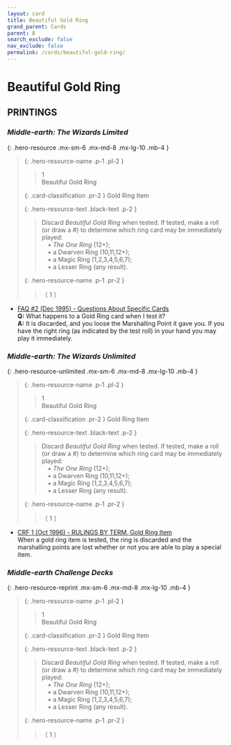 ```yaml
---
layout: card
title: Beautiful Gold Ring
grand_parent: Cards
parent: B
search_exclude: false
nav_exclude: false
permalink: /cards/beautiful-gold-ring/
---
```


# Beautiful Gold Ring


## PRINTINGS


### _Middle-earth: The Wizards Limited_

{: .hero-resource .mx-sm-6 .mx-md-8 .mx-lg-10 .mb-4 }
> {: .hero-resource-name .p-1 .pl-2 }
> > <div class="card-mp">1</div>
> > <div class="card-name">Beautiful Gold Ring</div>
>
> {: .card-classification .pr-2 }
> Gold Ring Item
>
> {: .hero-resource-text .black-text .p-2 }
> > Discard _Beautiful Gold Ring_ when tested. If tested, make a roll (or draw a #) to determine which ring card may be immediately played:  <br>&emsp;• _The One Ring_ (12+); <br>&emsp;• a Dwarven Ring (10,11,12+);  <br>&emsp;• a Magic Ring (1,2,3,4,5,6,7);  <br>&emsp;• a Lesser Ring (any result). 
> 
> {: .hero-resource-name .p-1 .pr-2 }
> > <div class="card-shield"></div>
> > <div class="card-corruption">〔 1 〕</div>

 - [FAQ #2 (Dec 1995) - Questions About Specific Cards](/original/rulings/faq-2/#questions-about-specific-cards)<br>**Q:** What happens to a Gold Ring card when I test it?<br>**A:** It is discarded, and you loose the Marshalling Point it gave you. If you have the right ring (as indicated by the test roll) in your hand you may play it immediately.

### _Middle-earth: The Wizards Unlimited_

{: .hero-resource-unlimited .mx-sm-6 .mx-md-8 .mx-lg-10 .mb-4 }
> {: .hero-resource-name .p-1 .pl-2 }
> > <div class="card-mp">1</div>
> > <div class="card-name">Beautiful Gold Ring</div>
>
> {: .card-classification .pr-2 }
> Gold Ring Item
>
> {: .hero-resource-text .black-text .p-2 }
> > Discard _Beautiful Gold Ring_ when tested. If tested, make a roll (or draw a #) to determine which ring card may be immediately played:  <br>&emsp;• _The One Ring_ (12+); <br>&emsp;• a Dwarven Ring (10,11,12+);  <br>&emsp;• a Magic Ring (1,2,3,4,5,6,7);  <br>&emsp;• a Lesser Ring (any result). 
> 
> {: .hero-resource-name .p-1 .pr-2 }
> > <div class="card-shield"></div>
> > <div class="card-corruption">〔 1 〕</div>

 - [CRF 1 (Oct 1996) - RULINGS BY TERM, Gold Ring Item](/original/rulings/crf-1/#gold-ring-item)<br>When a gold ring item is tested, the ring is discarded and the marshalling points are lost whether or not you are able to play a special item.

### _Middle-earth Challenge Decks_

{: .hero-resource-reprint .mx-sm-6 .mx-md-8 .mx-lg-10 .mb-4 }
> {: .hero-resource-name .p-1 .pl-2 }
> > <div class="card-mp">1</div>
> > <div class="card-name">Beautiful Gold Ring</div>
>
> {: .card-classification .pr-2 }
> Gold Ring Item
>
> {: .hero-resource-text .black-text .p-2 }
> > Discard _Beautiful Gold Ring_ when tested. If tested, make a roll (or draw a #) to determine which ring card may be immediately played:  <br>&emsp;• _The One Ring_ (12+); <br>&emsp;• a Dwarven Ring (10,11,12+);  <br>&emsp;• a Magic Ring (1,2,3,4,5,6,7);  <br>&emsp;• a Lesser Ring (any result). 
> 
> {: .hero-resource-name .p-1 .pr-2 }
> > <div class="card-shield"></div>
> > <div class="card-corruption">〔 1 〕</div>
